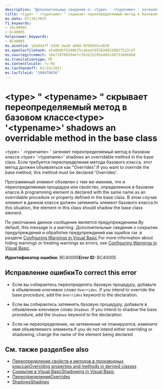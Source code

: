 ```yaml
---
description: "Дополнительные сведения о: <type> ' <typename> ' затеняет переопределяемый метод в базовом классе"
title: <type> " <typename> " скрывает переопределяемый метод в базовом классе
ms.date: 07/20/2015
f1_keywords:
- vbc40005
- bc40005
helpviewer_keywords:
- BC40005
ms.assetid: 1dadda7f-1d26-4ae8-a668-9f69d55ceb50
ms.openlocfilehash: e5a8b9bf6380675ca6ad19558280220827512cdf
ms.sourcegitcommit: 10e719780594efc781b15295e499c66f316068b8
ms.translationtype: MT
ms.contentlocale: ru-RU
ms.lasthandoff: 02/14/2021
ms.locfileid: "100470036"
---
```

# <a name="type-typename-shadows-an-overridable-method-in-the-base-class"></a><span data-ttu-id="ab4bd-103">\<type> " \<typename> " скрывает переопределяемый метод в базовом классе</span><span class="sxs-lookup"><span data-stu-id="ab4bd-103">\<type> '\<typename>' shadows an overridable method in the base class</span></span>

<span data-ttu-id="ab4bd-104">\<type> ' \<typename> ' затеняет переопределяемый метод в базовом классе.</span><span class="sxs-lookup"><span data-stu-id="ab4bd-104">\<type> '\<typename>' shadows an overridable method in the base class.</span></span> <span data-ttu-id="ab4bd-105">Если требуется переопределение метода базового класса, этот метод должен объявляться как "Overrides".</span><span class="sxs-lookup"><span data-stu-id="ab4bd-105">If you want to override the base method, this method must be declared 'Overrides'.</span></span>  
  
 <span data-ttu-id="ab4bd-106">Программный элемент объявлен с тем же именем, что и переопределяемая процедура или свойство, определенное в базовом классе.</span><span class="sxs-lookup"><span data-stu-id="ab4bd-106">A programming element is declared with the same name as an overridable procedure or property defined in the base class.</span></span> <span data-ttu-id="ab4bd-107">В этом случае элемент в данном классе должен затемнять элемент базового класса.</span><span class="sxs-lookup"><span data-stu-id="ab4bd-107">In this situation, the element in this class should shadow the base class element.</span></span>  
  
 <span data-ttu-id="ab4bd-108">По умолчанию данное сообщение является предупреждением.</span><span class="sxs-lookup"><span data-stu-id="ab4bd-108">By default, this message is a warning.</span></span> <span data-ttu-id="ab4bd-109">Дополнительные сведения о сокрытии предупреждений и обработке предупреждений как ошибок см. в разделе [Configuring Warnings in Visual Basic](/visualstudio/ide/configuring-warnings-in-visual-basic).</span><span class="sxs-lookup"><span data-stu-id="ab4bd-109">For more information about hiding warnings or treating warnings as errors, see [Configuring Warnings in Visual Basic](/visualstudio/ide/configuring-warnings-in-visual-basic).</span></span>  
  
 <span data-ttu-id="ab4bd-110">**Идентификатор ошибки:** BC40005</span><span class="sxs-lookup"><span data-stu-id="ab4bd-110">**Error ID:** BC40005</span></span>  
  
## <a name="to-correct-this-error"></a><span data-ttu-id="ab4bd-111">Исправление ошибки</span><span class="sxs-lookup"><span data-stu-id="ab4bd-111">To correct this error</span></span>  
  
- <span data-ttu-id="ab4bd-112">Если вы собираетесь переопределять базовую процедуру, добавьте в объявление ключевое слово `Overrides` .</span><span class="sxs-lookup"><span data-stu-id="ab4bd-112">If you intend to override the base procedure, add the `Overrides` keyword to the declaration.</span></span>  
  
- <span data-ttu-id="ab4bd-113">Если вы собираетесь затемнять базовую процедуру, добавьте в объявление ключевое слово `Shadows` .</span><span class="sxs-lookup"><span data-stu-id="ab4bd-113">If you intend to shadow the base procedure, add the `Shadows` keyword to the declaration.</span></span>  
  
- <span data-ttu-id="ab4bd-114">Если ни переопределение, ни затемнение не планируются, измените имя объявляемого элемента.</span><span class="sxs-lookup"><span data-stu-id="ab4bd-114">If you do not intend either overriding or shadowing, change the name of the element being declared.</span></span>  
  
## <a name="see-also"></a><span data-ttu-id="ab4bd-115">См. также раздел</span><span class="sxs-lookup"><span data-stu-id="ab4bd-115">See also</span></span>

- [<span data-ttu-id="ab4bd-116">Переопределение свойств и методов в производных классах</span><span class="sxs-lookup"><span data-stu-id="ab4bd-116">Overriding properties and methods in derived classes</span></span>](../programming-guide/language-features/objects-and-classes/inheritance-basics.md#overriding-properties-and-methods-in-derived-classes)
- [<span data-ttu-id="ab4bd-117">Сокрытие в Visual Basic</span><span class="sxs-lookup"><span data-stu-id="ab4bd-117">Shadowing in Visual Basic</span></span>](../programming-guide/language-features/declared-elements/shadowing.md)
- [<span data-ttu-id="ab4bd-118">Переопределения</span><span class="sxs-lookup"><span data-stu-id="ab4bd-118">Overrides</span></span>](../language-reference/modifiers/overrides.md)
- [<span data-ttu-id="ab4bd-119">Shadows</span><span class="sxs-lookup"><span data-stu-id="ab4bd-119">Shadows</span></span>](../language-reference/modifiers/shadows.md)
